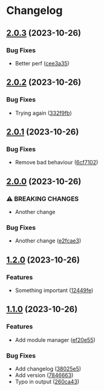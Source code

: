# Changelog

## [2.0.3](https://github.com/d3chapma/release-please-test/compare/module_manager-v2.0.2...module_manager-v2.0.3) (2023-10-26)


### Bug Fixes

* Better perf ([cee3a35](https://github.com/d3chapma/release-please-test/commit/cee3a35ab815035fa938989dce177ebaed449062))

## [2.0.2](https://github.com/d3chapma/release-please-test/compare/module_manager-v2.0.1...module_manager-v2.0.2) (2023-10-26)


### Bug Fixes

* Trying again ([332f9fb](https://github.com/d3chapma/release-please-test/commit/332f9fb9260d51a3676edbfd702dd267f8382c02))

## [2.0.1](https://github.com/d3chapma/release-please-test/compare/module_manager-v2.0.0...module_manager-v2.0.1) (2023-10-26)


### Bug Fixes

* Remove bad behaviour ([6cf7102](https://github.com/d3chapma/release-please-test/commit/6cf71021fa9bdd045f28e76142b295d2007688bc))

## [2.0.0](https://github.com/d3chapma/release-please-test/compare/module_manager-v1.2.0...module_manager-v2.0.0) (2023-10-26)


### ⚠ BREAKING CHANGES

* Another change

### Bug Fixes

* Another change ([e2fcae3](https://github.com/d3chapma/release-please-test/commit/e2fcae355b2b1fa960942af8d766717348561946))

## [1.2.0](https://github.com/d3chapma/release-please-test/compare/module_manager-v1.1.0...module_manager-v1.2.0) (2023-10-26)


### Features

* Something important ([12449fe](https://github.com/d3chapma/release-please-test/commit/12449fe91033395dd2164baa5f9407e42df7c74c))

## [1.1.0](https://github.com/d3chapma/release-please-test/compare/module_manager-v1.0.0...module_manager-v1.1.0) (2023-10-26)


### Features

* Add module manager ([ef20e55](https://github.com/d3chapma/release-please-test/commit/ef20e55108819344ea29712f3b27df8ec752a12a))


### Bug Fixes

* Add changelog ([38025e5](https://github.com/d3chapma/release-please-test/commit/38025e58d1a0416134aeb979d55b30efd40b6cd6))
* Add version ([7846663](https://github.com/d3chapma/release-please-test/commit/784666391924229c926451dc30daad054c751ddd))
* Typo in output ([260ca43](https://github.com/d3chapma/release-please-test/commit/260ca43c575448a71d424d16895bf5914cac423c))
